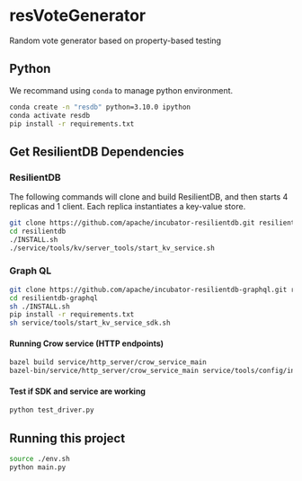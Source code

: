 # resVoteGenerator

Random vote generator based on property-based testing

## Python

We recommand using `conda` to manage python environment.

```sh
conda create -n "resdb" python=3.10.0 ipython
conda activate resdb
pip install -r requirements.txt
```

## Get ResilientDB Dependencies

### ResilientDB

The following commands will clone and build ResilientDB,
and then starts 4 replicas and 1 client. Each replica instantiates a key-value store.

```sh
git clone https://github.com/apache/incubator-resilientdb.git resilientdb
cd resilientdb
./INSTALL.sh
./service/tools/kv/server_tools/start_kv_service.sh
```

### Graph QL

```sh
git clone https://github.com/apache/incubator-resilientdb-graphql.git resilientdb-graphql
cd resilientdb-graphql
sh ./INSTALL.sh
pip install -r requirements.txt
sh service/tools/start_kv_service_sdk.sh
```

#### Running Crow service (HTTP endpoints)

```sh
bazel build service/http_server/crow_service_main
bazel-bin/service/http_server/crow_service_main service/tools/config/interface/client.config service/http_server/server_config.config
```

#### Test if SDK and service are working

```sh
python test_driver.py 
```

## Running this project

```sh
source ./env.sh
python main.py
```
